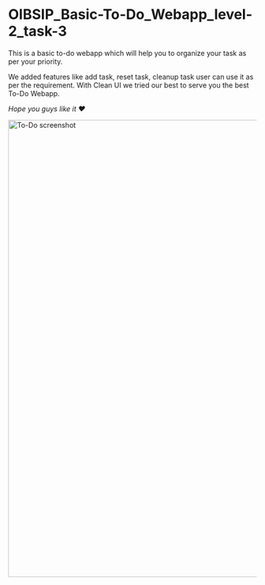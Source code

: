 # OIBSIP_Basic-To-Do_Webapp_level-2_task-3
This is a basic to-do webapp which will help you to organize your task as per your priority.

We added features like add task, reset task, cleanup task user can use it as per the requirement. With Clean UI we tried our best to serve you the best To-Do Webapp.

<i>Hope you guys like it ♥ </i> 

<img width="928" alt="To-Do screenshot" src="https://user-images.githubusercontent.com/102477288/218330799-12626ea7-a9f6-452a-98e2-a319a0d05385.png">
